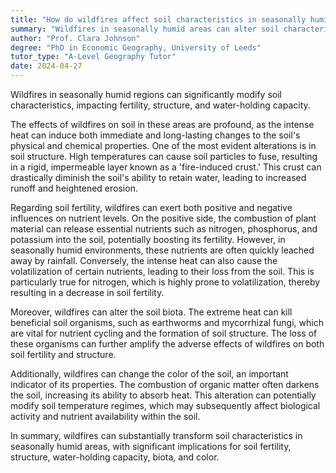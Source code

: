 ```yaml
---
title: "How do wildfires affect soil characteristics in seasonally humid areas?"
summary: "Wildfires in seasonally humid areas can alter soil characteristics, leading to changes in fertility, structure, and water-holding capacity."
author: "Prof. Clara Johnson"
degree: "PhD in Economic Geography, University of Leeds"
tutor_type: "A-Level Geography Tutor"
date: 2024-04-27
---
```


Wildfires in seasonally humid regions can significantly modify soil characteristics, impacting fertility, structure, and water-holding capacity.

The effects of wildfires on soil in these areas are profound, as the intense heat can induce both immediate and long-lasting changes to the soil's physical and chemical properties. One of the most evident alterations is in soil structure. High temperatures can cause soil particles to fuse, resulting in a rigid, impermeable layer known as a 'fire-induced crust.' This crust can drastically diminish the soil's ability to retain water, leading to increased runoff and heightened erosion.

Regarding soil fertility, wildfires can exert both positive and negative influences on nutrient levels. On the positive side, the combustion of plant material can release essential nutrients such as nitrogen, phosphorus, and potassium into the soil, potentially boosting its fertility. However, in seasonally humid environments, these nutrients are often quickly leached away by rainfall. Conversely, the intense heat can also cause the volatilization of certain nutrients, leading to their loss from the soil. This is particularly true for nitrogen, which is highly prone to volatilization, thereby resulting in a decrease in soil fertility.

Moreover, wildfires can alter the soil biota. The extreme heat can kill beneficial soil organisms, such as earthworms and mycorrhizal fungi, which are vital for nutrient cycling and the formation of soil structure. The loss of these organisms can further amplify the adverse effects of wildfires on both soil fertility and structure.

Additionally, wildfires can change the color of the soil, an important indicator of its properties. The combustion of organic matter often darkens the soil, increasing its ability to absorb heat. This alteration can potentially modify soil temperature regimes, which may subsequently affect biological activity and nutrient availability within the soil.

In summary, wildfires can substantially transform soil characteristics in seasonally humid areas, with significant implications for soil fertility, structure, water-holding capacity, biota, and color.
    